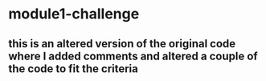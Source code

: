 # module1-challenge
## this is an altered version of the original code where I added comments and altered a couple of the code to fit the criteria
